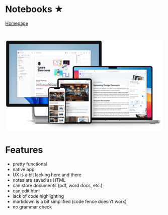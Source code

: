 Notebooks ★
===========

[Homepage](https://www.notebooksapp.com)

<br>

![Screenshot](craft.png)


# Features
- pretty functional
- native app
- UX is a bit lacking here and there
- notes are saved as HTML
- can store documents (pdf, word docs, etc.)
- can edit html
- lack of code highlighting
- markdown is a bit simplified (code fence doesn’t work)
- no grammar check
